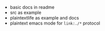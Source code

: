 - basic docs in readme
- src as example
- plaintextlife as example and docs
- plaintext emacs mode for `link:./*` protocol
